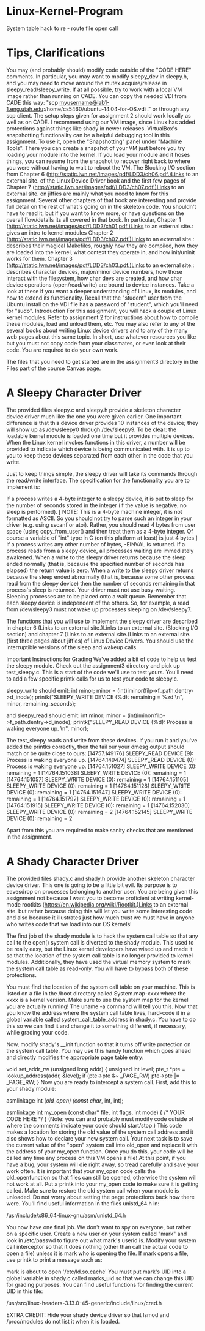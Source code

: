 # Linux-Kernel-Program
System table hack to re - route file open call 


# Tips, Clarifications
You may (and probably should) modify code outside of the "CODE HERE" comments. In particular, you may want to modify sleepy_dev in sleepy.h, and you may need to move around the mutex acquire/release in sleepy_read/sleepy_write.
If at all possible, try to work with a local VM image rather than running on CADE. You can copy the needed VDI from CADE this way: "scp myusername@lab1-1.eng.utah.edu:/home/cs5460/ubuntu-14.04-for-OS.vdi  ." or through any scp client. The setup steps given for assignment 2 should work locally as well as on CADE. I recommend using our VM image, since Linux has added protections against things like shady in newer releases.
VirtualBox's snapshotting functionality can be a helpful debugging tool in this assignment. To use it, open the "Snapshotting" panel under "Machine Tools". There you can create a snapshot of your VM just before you try loading your module into the kernel. If you load your module and it hoses things, you can resume from the snapshot to recover right back to where you were without having to wait to reboot the VM.
The Blocking I/O section from Chapter 6 (http://static.lwn.net/images/pdf/LDD3/ch06.pdf.)Links to an external site. of the Linux Device Driver book and the first few pages of Chapter 7 (http://static.lwn.net/images/pdf/LDD3/ch07.pdf.)Links to an external site. on jiffies are mainly what you need to know for this assignment.
Several other chapters of that book are interesting and provide full detail on the rest of what's going on in the skeleton code. You shouldn't have to read it, but if you want to know more, or have questions on the overall flow/details its all covered in that book. In particular,
Chapter 1 (http://static.lwn.net/images/pdf/LDD3/ch01.pdf.)Links to an external site.: gives an intro to kernel modules
Chapter 2 (http://static.lwn.net/images/pdf/LDD3/ch02.pdf.)Links to an external site.: describes their magical Makefiles, roughly how they are compiled, how they are loaded into the kernel, what context they operate in, and how init/uninit works for them.
Chapter 3 (http://static.lwn.net/images/pdf/LDD3/ch03.pdf.)Links to an external site.: describes character devices, major/minor device numbers, how those interact with the filesystem, how char devs are created, and how char device operations (open/read/write) are bound to device instances.
Take a look at these if you want a deeper understanding of Linux, its modules, and how to extend its functionality.
Recall that the "student" user from the Ubuntu install on the VDI file has a password of "student", which you'll need for "sudo".
Introduction
For this assignment, you will hack a couple of Linux kernel modules. Refer to assignment 2 for instructions about how to compile these modules, load and unload them, etc. You may also refer to any of the several books about writing Linux device drivers and to any of the many web pages about this same topic. In short, use whatever resources you like but you must not copy code from your classmates, or even look at their code. You are required to do your own work.

The files that you need to get started are in the assignment3 directory in the Files part of the course Canvas page.

# A Sleepy Character Driver
The provided files sleepy.c and sleepy.h provide a skeleton character device driver much like the one you were given earlier. One important difference is that this device driver provides 10 instances of the device; they will show up as /dev/sleepy0 through /dev/sleepy9. To be clear: the loadable kernel module is loaded one time but it provides multiple devices. When the Linux kernel invokes functions in this driver, a number will be provided to indicate which device is being communicated with. It is up to you to keep these devices separated from each other in the code that you write.

Just to keep things simple, the sleepy driver will take its commands through the read/write interface. The specification for the functionality you are to implement is:

If a process writes a 4-byte integer to a sleepy device, it is put to sleep for the number of seconds stored in the integer (if the value is negative, no sleep is performed). [ NOTE: This is a 4-byte machine integer, it is not formatted as ASCII. So you should not try to parse such an integer in your driver (e.g. using sscanf or atoi). Rather, you should read 4 bytes from user space (using copy_from_user() and then treat them as a 4-byte integer. Of course a variable of "int" type in C (on this platform at least) is just 4 bytes ]
If a process writes any other number of bytes, -EINVAL is returned.
If a process reads from a sleepy device, all processes waiting are immediately awakened.
When a write to the sleepy driver returns because the sleep ended normally (that is, because the specified number of seconds has elapsed) the return value is zero.
When a write to the sleepy driver returns because the sleep ended abnormally (that is, because some other process read from the sleepy device) then the number of seconds remaining in that process's sleep is returned.
Your driver must not use busy-waiting. Sleeping processes are to be placed onto a wait queue.
Remember that each sleepy device is independent of the others. So, for example, a read from /dev/sleepy3 must not wake up processes sleeping on /dev/sleepy7.

The functions that you will use to implement the sleepy driver are described in chapter 6 (Links to an external site.)Links to an external site. (Blocking I/O section) and chapter 7 (Links to an external site.)Links to an external site. (first three pages about jiffies) of Linux Device Drivers. You should use the interruptible versions of the sleep and wakeup calls.

Important Instructions for Grading
We've added a bit of code to help us test  the sleepy module. Check out the assignment3 directory and pick up test_sleepy.c. This is a start of the code we'll use to test yours. You'll need to add a few specific printk calls for us to test your code to sleepy.c.

sleepy_write should emit:
int minor;
minor = (int)iminor(filp->f_path.dentry->d_inode);
printk("SLEEPY_WRITE DEVICE (%d): remaining = %zd \n", minor, remaining_seconds);

and sleepy_read should emit:
int minor;
minor = (int)iminor(filp->f_path.dentry->d_inode);
printk("SLEEPY_READ DEVICE (%d): Process is waking everyone up. \n", minor);

The test_sleepy reads and write from these devices. If you run it and you've added the printks correctly, then the tail our your dmesg output should match or be quite close to ours:
[14757.149176] SLEEPY_READ DEVICE (9): Process is waking everyone up. 
[14764.149474] SLEEPY_READ DEVICE (0): Process is waking everyone up. 
[14764.151027] SLEEPY_WRITE DEVICE (0): remaining = 1 
[14764.151038] SLEEPY_WRITE DEVICE (0): remaining = 1 
[14764.151057] SLEEPY_WRITE DEVICE (0): remaining = 1 
[14764.151105] SLEEPY_WRITE DEVICE (0): remaining = 1 
[14764.151128] SLEEPY_WRITE DEVICE (0): remaining = 1 
[14764.151647] SLEEPY_WRITE DEVICE (0): remaining = 1 
[14764.151792] SLEEPY_WRITE DEVICE (0): remaining = 1 
[14764.151915] SLEEPY_WRITE DEVICE (0): remaining = 1 
[14764.152030] SLEEPY_WRITE DEVICE (0): remaining = 2 
[14764.152145] SLEEPY_WRITE DEVICE (0): remaining = 2

Apart from this you are required to make sanity checks that are mentioned in the assignment.

# A Shady Character Driver
The provided files shady.c and shady.h provide another skeleton character device driver. This one is going to be a little bit evil. Its purpose is to eavesdrop on processes belonging to another user. You are being given this assignment not because I want you to become proficient at writing kernel-mode rootkits (https://en.wikipedia.org/wiki/Rootkit.)Links to an external site. but rather because doing this will let you write some interesting code and also because it illustrates just how much trust we must have in anyone who writes code that we load into our OS kernels!

The first job of the shady module is to hack the system call table so that any call to the open() system call is diverted to the shady module. This used to be really easy, but the Linux kernel developers have wised up and made it so that the location of the system call table is no longer provided to kernel modules. Additionally, they have used the virtual memory system to mark the system call table as read-only. You will have to bypass both of these protections.

You must find the location of the system call table on your machine. This is listed on a file in the /boot directory called System.map-xxxx where the xxxx is a kernel version. Make sure to use the system map for the kernel you are actually running! The uname -a command will tell you this. Now that you know the address where the system call table lives, hard-code it in a global variable called system_call_table_address in shady.c. You have to do this so we can find it and change it to something different, if necessary, while grading your code.

Now, modify shady's __init function so that it turns off write protection on the system call table. You may use this handy function which goes ahead and directly modifies the appropriate page table entry:

void set_addr_rw (unsigned long addr) {
  unsigned int level;
  pte_t *pte = lookup_address(addr, &level);
  if (pte->pte &~ _PAGE_RW) pte->pte |= _PAGE_RW;
}
Now you are ready to intercept a system call. First, add this to your shady module:

asmlinkage int (*old_open) (const char*, int, int);

asmlinkage int my_open (const char* file, int flags, int mode)
{
   /* YOUR CODE HERE */
}
(Note: you can and probably must modify code outside of where the comments indicate your code should start/stop.) This code makes a location for storing the old value of the system call address and it also shows how to declare your new system call. Your next task is to save the current value of the "open" system call into old_open and replace it with the address of your my_open function. Once you do this, your code will be called any time any process on this VM opens a file! At this point, if you have a bug, your system will die right away, so tread carefully and save your work often. It is important that your my_open code calls the old_openfunction so that files can still be opened, otherwise the system will not work at all. Put a printk into your my_open code to make sure it is getting called. Make sure to restore the old system call when your module is unloaded. Do not worry about setting the page protections back how there were. You'll find useful information in the files unistd_64.h in:

/usr/include/x86_64-linux-gnu/asm/unistd_64.h

You now have one final job. We don't want to spy on everyone, but rather on a specific user. Create a new user on your system called "mark" and look in /etc/passwd to figure out what mark's userid is. Modify your system call interceptor so that it does nothing (other than call the actual code to open a file) unless it is mark who is opening the file. If mark opens a file, use printk to print a message such as:

mark is about to open '/etc/ld.so.cache'
You must put mark's UID into a global variable in shady.c called marks_uid so that we can change this UID for grading purposes. You can find useful functions for finding the current UID in this file:

/usr/src/linux-headers-3.13.0-45-generic/include/linux/cred.h

EXTRA CREDIT: Hide your shady device driver so that lsmod and /proc/modules do not list it when it is loaded.
